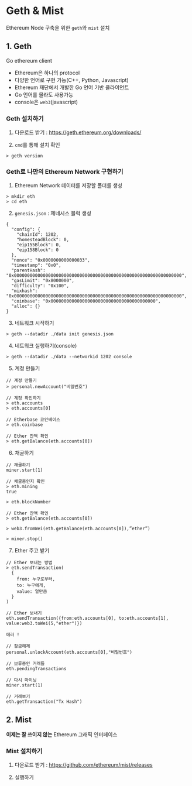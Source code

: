 # Geth & Mist
Ethereum Node 구축을 위한 `geth`와 `mist` 설치

## 1. Geth
Go ethereum client
- Ethereum은 하나의 protocol
- 다양한 언어로 구현 가능(C++, Python, Javascript)
- Ethereum 재단에서 개발한 Go 언어 기반 클라이언트
- Go 언어를 몰라도 사용가능
- console은 `web3`(javascript)

### Geth 설치하기

1. 다운로드 받기 : https://geth.ethereum.org/downloads/

2. `cmd`를 통해 설치 확인
```shell
> geth version
```

### Geth로 나만의 Ethereum Network 구현하기
1. Ethereum Network 데이터를 저장할 폴더를 생성
```shell
> mkdir eth
> cd eth
```

2. `genesis.json` :  제네시스 블럭 생성
```
{
  "config": {
    "chainId": 1202,
    "homesteadBlock": 0,
    "eip155Block": 0,
    "eip158Block": 0
  },
  "nonce": "0x0000000000000033",
  "timestamp": "0x0",
  "parentHash": "0x0000000000000000000000000000000000000000000000000000000000000000",
  "gasLimit": "0x8000000",
  "difficulty": "0x100",
  "mixhash": "0x0000000000000000000000000000000000000000000000000000000000000000",
  "coinbase": "0x0000000000000000000000000000000000000000",
  "alloc": {}
}
```

3. 네트워크 시작하기

```shell
> geth --datadir ./data init genesis.json
```

4. 네트워크 실행하기(console)

```shell
> geth --datadir ./data --networkid 1202 console
```

5. 계정 만들기

```shell
// 계정 만들기
> personal.newAccount("비밀번호")

// 계정 확인하기
> eth.accounts
> eth.accounts[0]

// Etherbase 코인베이스
> eth.coinbase

// Ether 잔액 확인
> eth.getBalance(eth.accounts[0])
```

6. 채굴하기

```shell
// 채굴하기
miner.start(1)

// 채굴중인지 확인
> eth.mining
true

> eth.blockNumber

// Ether 잔액 확인
> eth.getBalance(eth.accounts[0])

> web3.fromWei(eth.getBalance(eth.accounts[0]),”ether”)

> miner.stop()
```

7. Ether 주고 받기

```shell
// Ether 보내는 방법
> eth.sendTransaction(
  {
    from: 누구로부터,
    to: 누구에게,
    value: 얼만큼
  }
)

// Ether 보내기
eth.sendTransaction({from:eth.accounts[0], to:eth.accounts[1], value:web3.toWei(5,"ether")})

에러 !

// 잠금해제
personal.unlockAccount(eth.accounts[0],"비밀번호")

// 보류중인 거래들
eth.pendingTransactions

// 다시 마이닝
miner.start(1)

// 거래보기
eth.getTransaction("Tx Hash")
```

## 2. Mist
**이제는 잘 쓰이지 않는** Ethereum 그래픽 인터페이스

### Mist 설치하기
1. 다운로드 받기 :  https://github.com/ethereum/mist/releases

2. 실행하기
